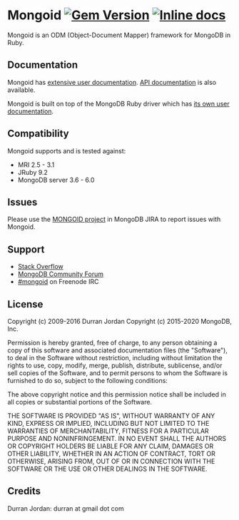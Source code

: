 Mongoid
[![Gem Version][rubygems-img]][rubygems-url]
[![Inline docs][inch-img]][inch-url]
====

Mongoid is an ODM (Object-Document Mapper) framework for MongoDB in Ruby.

Documentation
-------------

Mongoid has [extensive user documentation](https://docs.mongodb.com/mongoid/current/).
[API documentation](https://docs.mongodb.com/mongoid/current/api/) is also available.

Mongoid is built on top of the MongoDB Ruby driver which has
[its own user documentation](https://docs.mongodb.com/ruby-driver/current/).

Compatibility
-------------

Mongoid supports and is tested against:

- MRI 2.5 - 3.1
- JRuby 9.2
- MongoDB server 3.6 - 6.0

Issues
------

Please use the [MONGOID project](https://jira.mongodb.org/browse/MONGOID/)
in MongoDB JIRA to report issues with Mongoid.

Support
-------

* [Stack Overflow](http://stackoverflow.com/questions/tagged/mongoid)
* [MongoDB Community Forum](https://developer.mongodb.com/community/forums/tags/c/drivers-odms-connectors/7/mongoid-odm)
* [#mongoid](http://webchat.freenode.net/?channels=mongoid) on Freenode IRC

License
-------

Copyright (c) 2009-2016 Durran Jordan
Copyright (c) 2015-2020 MongoDB, Inc.

Permission is hereby granted, free of charge, to any person obtaining
a copy of this software and associated documentation files (the
"Software"), to deal in the Software without restriction, including
without limitation the rights to use, copy, modify, merge, publish,
distribute, sublicense, and/or sell copies of the Software, and to
permit persons to whom the Software is furnished to do so, subject to
the following conditions:

The above copyright notice and this permission notice shall be
included in all copies or substantial portions of the Software.

THE SOFTWARE IS PROVIDED "AS IS", WITHOUT WARRANTY OF ANY KIND,
EXPRESS OR IMPLIED, INCLUDING BUT NOT LIMITED TO THE WARRANTIES OF
MERCHANTABILITY, FITNESS FOR A PARTICULAR PURPOSE AND
NONINFRINGEMENT. IN NO EVENT SHALL THE AUTHORS OR COPYRIGHT HOLDERS BE
LIABLE FOR ANY CLAIM, DAMAGES OR OTHER LIABILITY, WHETHER IN AN ACTION
OF CONTRACT, TORT OR OTHERWISE, ARISING FROM, OUT OF OR IN CONNECTION
WITH THE SOFTWARE OR THE USE OR OTHER DEALINGS IN THE SOFTWARE.

Credits
-------

Durran Jordan: durran at gmail dot com

[rubygems-img]: https://badge.fury.io/rb/mongoid.svg
[rubygems-url]: http://badge.fury.io/rb/mongoid
[inch-img]: http://inch-ci.org/github/mongodb/mongoid.svg?branch=master
[inch-url]: http://inch-ci.org/github/mongodb/mongoid
